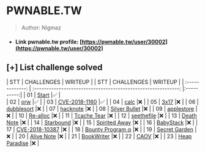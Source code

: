 # PWNABLE.TW

>Author: Nigmaz

- #### Link pwnable.tw profile: [https://pwnable.tw/user/30002](https://pwnable.tw/user/30002)

## [+] List challenge solved

|       STT       | CHALLENGES                                                    |   WRITEUP  |                     |       STT       | CHALLENGES                                                    |   WRITEUP  |
| :-------------: | :-----------------------------------------------------------: |:----------:|
|       01        | [Start](./Start)                                              |✅         |         
|       02        | [orw](./orw)                                                  |✅         |
|       03        | [CVE-2018-1160](./CVE-2018-1160)                              |✅         |
|       04        | [calc](./calc)                                                |❌         |
|       05        | [3x17](./3x17)                                                |❌         |
|       06        | [dubblesort](./dubblesort)                                    |❌         |
|       07        | [hacknote](./hacknote)                                        |❌         |
|       08        | [Silver Bullet](./Silver%20Bullet)                            |❌         |
|       09        | [applestore](./applestore)                                    |❌         |
|       10        | [Re-alloc](./Re-alloc)                                        |❌         |
|       11        | [Tcache Tear](./Tcache%20Tear)                                |❌         |
|       12        | [seethefile](./seethefile)                                    |❌         |
|       13        | [Death Note](./Death%20Note)                                  |❌         |
|       14        | [Starbound](./Starbound)                                      |❌         |
|       15        | [Spirited Away](./Spirited%20Away)                            |❌         |
|       16        | [BabyStack](./BabyStack)                                      |❌         |
|       17        | [CVE-2018-10387](./CVE-2018-10387)                            |❌         |
|       18        | [Bounty Program α](./Bounty%20Program%20α)                    |❌         |
|       19        | [Secret Garden](./Secret%20Garden)                            |❌         |
|       20        | [Alive Note](./Alive%20Note)                                  |❌         |
|       21        | [BookWriter](./BookWriter)                                    |❌         |
|       22        | [CAOV](./CAOV)                                                |❌         |
|       23        | [Heap Paradise](./Heap%20Paradise)                            |❌         |



